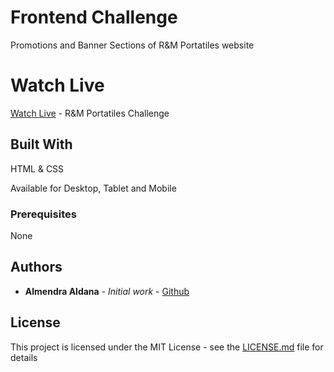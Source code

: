 # Frontend Challenge

Promotions and Banner Sections of R&M Portatiles website

# Watch Live

[Watch Live](https://almeald.github.io/Enova-clone-RyM-Prtatiles/) - R&M Portatiles Challenge

## Built With

HTML & CSS

Available for Desktop, Tablet and Mobile

### Prerequisites

None

## Authors

- **Almendra Aldana** - _Initial work_ - [Github](https://github.com/AlmeAld)

## License

This project is licensed under the MIT License - see the [LICENSE.md](LICENSE.md) file for details
